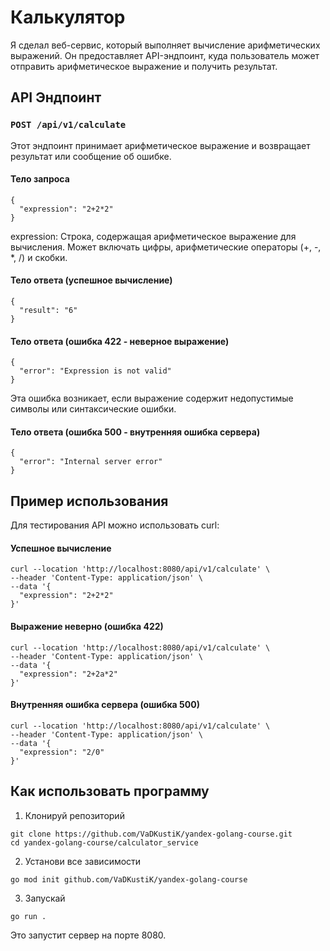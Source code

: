 # Калькулятор

Я сделал веб-сервис, который выполняет вычисление арифметических выражений. Он предоставляет API-эндпоинт, куда пользователь может отправить арифметическое выражение и получить результат.

## API Эндпоинт

### `POST /api/v1/calculate`

Этот эндпоинт принимает арифметическое выражение и возвращает результат или сообщение об ошибке.

#### Тело запроса
```
{
  "expression": "2+2*2"
}
```
expression: Строка, содержащая арифметическое выражение для вычисления. Может включать цифры, арифметические операторы (+, -, *, /) и скобки.

#### Тело ответа (успешное вычисление)
```
{
  "result": "6"
}
```

#### Тело ответа (ошибка 422 - неверное выражение)
```
{
  "error": "Expression is not valid"
}
```
Эта ошибка возникает, если выражение содержит недопустимые символы или синтаксические ошибки.

#### Тело ответа (ошибка 500 - внутренняя ошибка сервера)
```
{
  "error": "Internal server error"
}
```

## Пример использования

Для тестирования API можно использовать curl:

#### Успешное вычисление
```
curl --location 'http://localhost:8080/api/v1/calculate' \
--header 'Content-Type: application/json' \
--data '{
  "expression": "2+2*2"
}'
```

#### Выражение неверно (ошибка 422)
```
curl --location 'http://localhost:8080/api/v1/calculate' \
--header 'Content-Type: application/json' \
--data '{
  "expression": "2+2a*2"
}'
```

#### Внутренняя ошибка сервера (ошибка 500)
```
curl --location 'http://localhost:8080/api/v1/calculate' \
--header 'Content-Type: application/json' \
--data '{
  "expression": "2/0"
}'
```

## Как использовать программу

1. Клонируй репозиторий
```
git clone https://github.com/VaDKustiK/yandex-golang-course.git
cd yandex-golang-course/calculator_service
```

2. Установи все зависимости
```
go mod init github.com/VaDKustiK/yandex-golang-course
```

3. Запускай
```
go run .
```
Это запустит сервер на порте 8080.